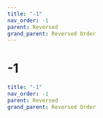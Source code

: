 ```yaml
---
title: "-1"
nav_order: -1
parent: Reversed
grand_parent: Reversed Order
---
```


# -1

```yaml
title: "-1"
nav_order: -1
parent: Reversed
grand_parent: Reversed Order
```
